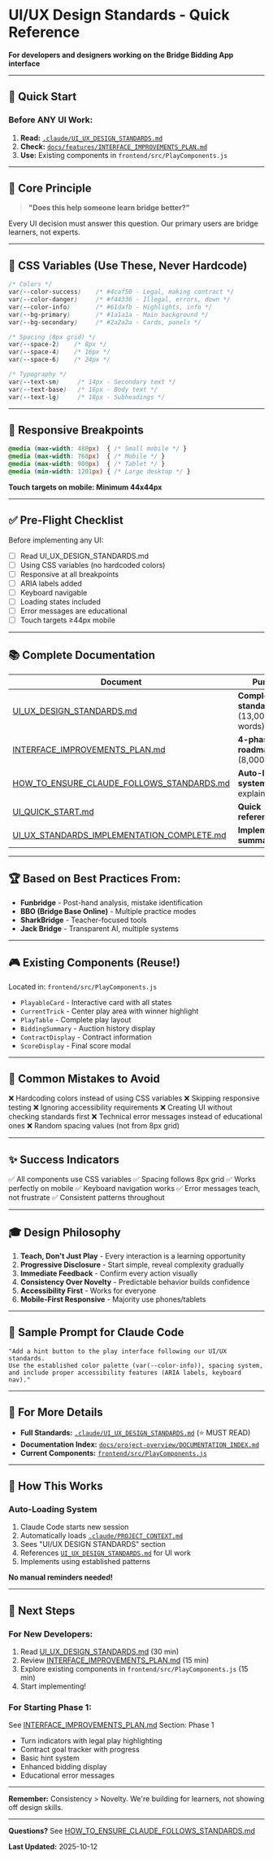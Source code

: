 # UI/UX Design Standards - Quick Reference

**For developers and designers working on the Bridge Bidding App interface**

---

## 🚀 Quick Start

### Before ANY UI Work:

1. **Read:** [`.claude/UI_UX_DESIGN_STANDARDS.md`](.claude/UI_UX_DESIGN_STANDARDS.md)
2. **Check:** [`docs/features/INTERFACE_IMPROVEMENTS_PLAN.md`](docs/features/INTERFACE_IMPROVEMENTS_PLAN.md)
3. **Use:** Existing components in `frontend/src/PlayComponents.js`

---

## 🎯 Core Principle

> **"Does this help someone learn bridge better?"**

Every UI decision must answer this question. Our primary users are bridge learners, not experts.

---

## 🎨 CSS Variables (Use These, Never Hardcode)

```css
/* Colors */
var(--color-success)    /* #4caf50 - Legal, making contract */
var(--color-danger)     /* #f44336 - Illegal, errors, down */
var(--color-info)       /* #61dafb - Highlights, info */
var(--bg-primary)       /* #1a1a1a - Main background */
var(--bg-secondary)     /* #2a2a2a - Cards, panels */

/* Spacing (8px grid) */
var(--space-2)    /* 8px */
var(--space-4)    /* 16px */
var(--space-6)    /* 24px */

/* Typography */
var(--text-sm)     /* 14px - Secondary text */
var(--text-base)   /* 16px - Body text */
var(--text-lg)     /* 18px - Subheadings */
```

---

## 📱 Responsive Breakpoints

```css
@media (max-width: 480px)  { /* Small mobile */ }
@media (max-width: 768px)  { /* Mobile */ }
@media (max-width: 900px)  { /* Tablet */ }
@media (min-width: 1201px) { /* Large desktop */ }
```

**Touch targets on mobile: Minimum 44x44px**

---

## ✅ Pre-Flight Checklist

Before implementing any UI:

- [ ] Read UI_UX_DESIGN_STANDARDS.md
- [ ] Using CSS variables (no hardcoded colors)
- [ ] Responsive at all breakpoints
- [ ] ARIA labels added
- [ ] Keyboard navigable
- [ ] Loading states included
- [ ] Error messages are educational
- [ ] Touch targets ≥44px mobile

---

## 📚 Complete Documentation

| Document | Purpose |
|----------|---------|
| [UI_UX_DESIGN_STANDARDS.md](.claude/UI_UX_DESIGN_STANDARDS.md) | **Complete standards** (13,000+ words) |
| [INTERFACE_IMPROVEMENTS_PLAN.md](docs/features/INTERFACE_IMPROVEMENTS_PLAN.md) | **4-phase roadmap** (8,000+ words) |
| [HOW_TO_ENSURE_CLAUDE_FOLLOWS_STANDARDS.md](.claude/HOW_TO_ENSURE_CLAUDE_FOLLOWS_STANDARDS.md) | **Auto-loading system** explained |
| [UI_QUICK_START.md](.claude/UI_QUICK_START.md) | **Quick reference** card |
| [UI_UX_STANDARDS_IMPLEMENTATION_COMPLETE.md](UI_UX_STANDARDS_IMPLEMENTATION_COMPLETE.md) | **Implementation summary** |

---

## 🏆 Based on Best Practices From:

- **Funbridge** - Post-hand analysis, mistake identification
- **BBO (Bridge Base Online)** - Multiple practice modes
- **SharkBridge** - Teacher-focused tools
- **Jack Bridge** - Transparent AI, multiple systems

---

## 🎮 Existing Components (Reuse!)

Located in: `frontend/src/PlayComponents.js`

- `PlayableCard` - Interactive card with all states
- `CurrentTrick` - Center play area with winner highlight
- `PlayTable` - Complete play layout
- `BiddingSummary` - Auction history display
- `ContractDisplay` - Contract information
- `ScoreDisplay` - Final score modal

---

## 🚫 Common Mistakes to Avoid

❌ Hardcoding colors instead of using CSS variables
❌ Skipping responsive testing
❌ Ignoring accessibility requirements
❌ Creating UI without checking standards first
❌ Technical error messages instead of educational ones
❌ Random spacing values (not from 8px grid)

---

## ✨ Success Indicators

✅ All components use CSS variables
✅ Spacing follows 8px grid
✅ Works perfectly on mobile
✅ Keyboard navigation works
✅ Error messages teach, not frustrate
✅ Consistent patterns throughout

---

## 🎓 Design Philosophy

1. **Teach, Don't Just Play** - Every interaction is a learning opportunity
2. **Progressive Disclosure** - Start simple, reveal complexity gradually
3. **Immediate Feedback** - Confirm every action visually
4. **Consistency Over Novelty** - Predictable behavior builds confidence
5. **Accessibility First** - Works for everyone
6. **Mobile-First Responsive** - Majority use phones/tablets

---

## 💬 Sample Prompt for Claude Code

```
"Add a hint button to the play interface following our UI/UX standards.
Use the established color palette (var(--color-info)), spacing system,
and include proper accessibility features (ARIA labels, keyboard nav)."
```

---

## 🔗 For More Details

- **Full Standards:** [`.claude/UI_UX_DESIGN_STANDARDS.md`](.claude/UI_UX_DESIGN_STANDARDS.md) (⭐ MUST READ)
- **Documentation Index:** [`docs/project-overview/DOCUMENTATION_INDEX.md`](docs/project-overview/DOCUMENTATION_INDEX.md)
- **Current Components:** [`frontend/src/PlayComponents.js`](frontend/src/PlayComponents.js)

---

## 📝 How This Works

### Auto-Loading System

1. Claude Code starts new session
2. Automatically loads [`.claude/PROJECT_CONTEXT.md`](.claude/PROJECT_CONTEXT.md)
3. Sees "UI/UX DESIGN STANDARDS" section
4. References [`UI_UX_DESIGN_STANDARDS.md`](.claude/UI_UX_DESIGN_STANDARDS.md) for UI work
5. Implements using established patterns

**No manual reminders needed!**

---

## 🎯 Next Steps

### For New Developers:
1. Read [UI_UX_DESIGN_STANDARDS.md](.claude/UI_UX_DESIGN_STANDARDS.md) (30 min)
2. Review [INTERFACE_IMPROVEMENTS_PLAN.md](docs/features/INTERFACE_IMPROVEMENTS_PLAN.md) (15 min)
3. Explore existing components in `frontend/src/PlayComponents.js` (15 min)
4. Start implementing!

### For Starting Phase 1:
See [INTERFACE_IMPROVEMENTS_PLAN.md](docs/features/INTERFACE_IMPROVEMENTS_PLAN.md) Section: Phase 1
- Turn indicators with legal play highlighting
- Contract goal tracker with progress
- Basic hint system
- Enhanced bidding display
- Educational error messages

---

**Remember:** Consistency > Novelty. We're building for learners, not showing off design skills.

---

**Questions?** See [HOW_TO_ENSURE_CLAUDE_FOLLOWS_STANDARDS.md](.claude/HOW_TO_ENSURE_CLAUDE_FOLLOWS_STANDARDS.md)

**Last Updated:** 2025-10-12
